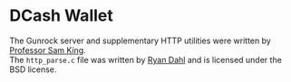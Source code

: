 # DCash Wallet

The Gunrock server and supplementary HTTP utilities were written by [Professor Sam King](https://bob.cs.ucdavis.edu).   
The `http_parse.c` file was written by [Ryan Dahl](https://github.com/ry) and is licensed under the BSD license.
